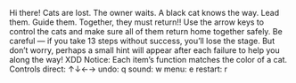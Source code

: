 Hi there!
Cats are lost. The owner waits.
A black cat knows the way.
Lead them. Guide them.
Together, they must return!!
Use the arrow keys to control the cats and make sure all of them return home together safely.
Be careful — if you take 13 steps without success, you’ll lose the stage.
But don’t worry, perhaps a small hint will appear after each failure to help you along the way! XDD
Notice: Each item’s function matches the color of a cat.
Controls
direct:  ↑↓←→
undo:   q
sound: w
menu:  e
restart: r
